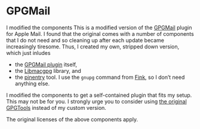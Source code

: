 GPGMail
=======

I modified the components This is a modified version of the 
[GPGMail](https://github.com/GPGTools/GPGMail) plugin for Apple Mail. I found that the original 
comes with a number of components that I do not need and so cleaning up after each update became 
increasingly tiresome. Thus, I created my own, stripped down version, which just inludes
* the [GPGMail plugin](https://github.com/GPGTools/GPGMail) itself,
* the [Libmacgpg](https://github.com/GPGTools/Libmacgpg) library, and
* the [pinentry](https://github.com/GPGTools/pinentry-mac) tool.
I use the `gnupg` command from [Fink](http://finkproject.org), so I don’t need anything else.

I modified the components to get a self-contained plugin that fits my setup. This may not be for 
you. I strongly urge you to consider using [the original GPGTools](https://gpgtools.org) instead 
of my custom version.

The original licenses of the above components apply.
